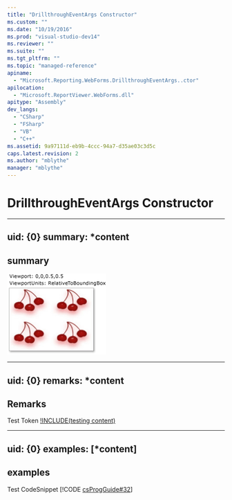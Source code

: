 ```yaml
---
title: "DrillthroughEventArgs Constructor"
ms.custom: ""
ms.date: "10/19/2016"
ms.prod: "visual-studio-dev14"
ms.reviewer: ""
ms.suite: ""
ms.tgt_pltfrm: ""
ms.topic: "managed-reference"
apiname: 
  - "Microsoft.Reporting.WebForms.DrillthroughEventArgs..ctor"
apilocation: 
  - "Microsoft.ReportViewer.WebForms.dll"
apitype: "Assembly"
dev_langs: 
  - "CSharp"
  - "FSharp"
  - "VB"
  - "C++"
ms.assetid: 9a97111d-eb9b-4ccc-94a7-d35ae03c3d5c
caps.latest.revision: 2
ms.author: "mblythe"
manager: "mblythe"
---
```

# DrillthroughEventArgs Constructor
---  
uid: {0}
summary: *content  
--- 

## summary
![hahha](../../../../Override\Microsoft.Reporting.WinForms\ServerReport\Timeout/media/0.png)

---  
uid: {0}
remarks: *content  
---  
  
## Remarks  
Test Token [!INCLUDE(testing content)](../../../../Override\Microsoft.Reporting.WebForms\IReportViewerMessages3/includes/ado_whidbey_long_md.md)

---  
uid: {0}
examples: [*content]
---  
  
## examples  
Test CodeSnippet [!CODE [csProgGuide#32](../CodeSnippet/VS_Snippets_VBCSharp/csProsgGuide#32)] 